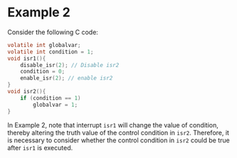 # Example 2

Consider the following C code:

```c
volatile int globalvar; 
volatile int condition = 1;
void isr1(){
	disable_isr(2); // Disable isr2
	condition = 0;
	enable_isr(2); // enable isr2
}
void isr2(){
	if (condition == 1)
		globalvar = 1;
}
```

In Example 2, note that interrupt `isr1` will change the value of condition, thereby altering the truth value of the control condition in `isr2`. Therefore, it is necessary to consider whether the control condition in `isr2` could be true after `isr1` is executed.
